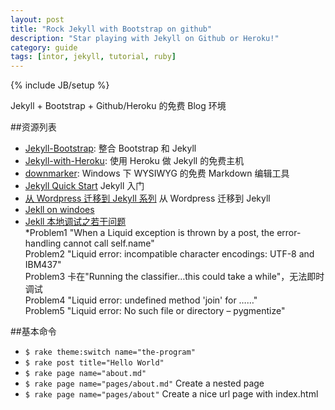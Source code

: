 ```yaml
---
layout: post
title: "Rock Jekyll with Bootstrap on github"
description: "Star playing with Jekyll on Github or Heroku!"
category: guide
tags: [intor, jekyll, tutorial, ruby]
---
```

{% include JB/setup %}

Jekyll + Bootstrap + Github/Heroku 的免费 Blog 环境

##资源列表
- [Jekyll-Bootstrap](http://jekyllbootstrap.com/): 整合 Bootstrap 和 Jekyll
- [Jekyll-with-Heroku](http://www.theleagueofpaul.com/jekyll-windows): 使用 Heroku 做 Jekyll 的免费主机
- [downmarker](https://bitbucket.org/wcoenen/downmarker/downloads): Windows 下 WYSIWYG 的免费 Markdown 编辑工具
- [Jekyll Quick Start](http://jekyllbootstrap.com/usage/jekyll-quick-start.html) Jekyll 入门
- [从 Wordpress 迁移到 Jekyll 系列](http://vitobotta.com/migrating-from-wordpress-to-jekyll-part-one-why-I-gave-up-on-wordpress/) 从 Wordpress 迁移到 Jekyll
- [Jekll on windoes](http://chxt6896.github.com/blog/2012/03/15/jekyll-in-windows.html)
- [Jekll 本地调试之若干问题](http://chxt6896.github.com/blog/2012/02/13/blog-jekyll-native.html)  
  *Problem1 "When a Liquid exception is thrown by a post, the error-handling cannot call self.name"  
  Problem2 "Liquid error: incompatible character encodings: UTF-8 and IBM437"   
  Problem3 卡在"Running the classifier…this could take a while"，无法即时调试  
  Problem4 "Liquid error: undefined method 'join' for ……"    
  Problem5 "Liquid error: No such file or directory – pygmentize"
  
##基本命令
- `$ rake theme:switch name="the-program"`
- `$ rake post title="Hello World"`
- `$ rake page name="about.md"`
- `$ rake page name="pages/about.md"` Create a nested page
- `$ rake page name="pages/about"` Create a nice url page with index.html
